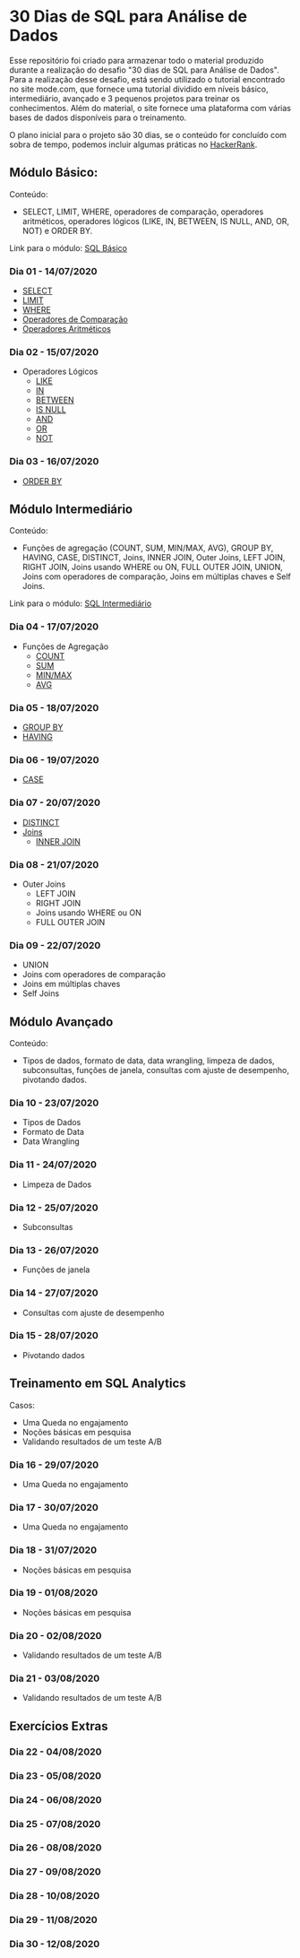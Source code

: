 # 30 Dias de SQL para Análise de Dados

Esse repositório foi criado para armazenar todo o material produzido durante a realização do desafio "30 dias de SQL para Análise de Dados". Para a realização desse desafio, está sendo utilizado o tutorial encontrado no site mode.com, que fornece uma tutorial dividido em níveis básico, intermediário, avançado e 3 pequenos projetos para treinar os conhecimentos. Além do material, o site fornece uma plataforma com várias bases de dados disponíveis para o treinamento. 

O plano inicial para o projeto são 30 dias, se o conteúdo for concluído com sobra de tempo, podemos incluir algumas práticas no [HackerRank](https://www.hackerrank.com/domains/sql).

## Módulo Básico:

Conteúdo:

* SELECT, LIMIT, WHERE, operadores de comparação, operadores aritméticos, operadores lógicos (LIKE, IN, BETWEEN, IS NULL, AND, OR, NOT) e ORDER BY.

Link para o módulo: [SQL Básico](https://mode.com/sql-tutorial/introduction-to-sql/)

### Dia 01 - 14/07/2020

* [SELECT](https://github.com/acucenarodrigues1998/30_Dias_de_SQL_Para_Analise_De_Dados/blob/master/Dia_01/SELECT.SQL)
* [LIMIT](https://github.com/acucenarodrigues1998/30_Dias_de_SQL_Para_Analise_De_Dados/blob/master/Dia_01/LIMIT.SQL)
* [WHERE](https://github.com/acucenarodrigues1998/30_Dias_de_SQL_Para_Analise_De_Dados/blob/master/Dia_01/WHERE.SQL)
* [Operadores de Comparação](https://github.com/acucenarodrigues1998/30_Dias_de_SQL_Para_Analise_De_Dados/blob/master/Dia_01/OPERADORES_COMPARACAO.SQL)
* [Operadores Aritméticos](https://github.com/acucenarodrigues1998/30_Dias_de_SQL_Para_Analise_De_Dados/blob/master/Dia_01/OPERADORES_ARITMETICOS.SQL)

### Dia 02 - 15/07/2020

* Operadores Lógicos 
  * [LIKE](https://github.com/acucenarodrigues1998/30_Dias_de_SQL_Para_Analise_De_Dados/blob/master/Dia_02/LIKE.SQL)
  * [IN](https://github.com/acucenarodrigues1998/30_Dias_de_SQL_Para_Analise_De_Dados/blob/master/Dia_02/IN.SQL)
  * [BETWEEN](https://github.com/acucenarodrigues1998/30_Dias_de_SQL_Para_Analise_De_Dados/blob/master/Dia_02/BETWEEN.SQL)
  * [IS NULL](https://github.com/acucenarodrigues1998/30_Dias_de_SQL_Para_Analise_De_Dados/blob/master/Dia_02/IS_NULL.SQL)
  * [AND](https://github.com/acucenarodrigues1998/30_Dias_de_SQL_Para_Analise_De_Dados/blob/master/Dia_02/AND.SQL)
  * [OR](https://github.com/acucenarodrigues1998/30_Dias_de_SQL_Para_Analise_De_Dados/blob/master/Dia_02/OR.SQL)
  * [NOT](https://github.com/acucenarodrigues1998/30_Dias_de_SQL_Para_Analise_De_Dados/blob/master/Dia_02/NOT.SQL)

### Dia 03 - 16/07/2020

* [ORDER BY](https://github.com/acucenarodrigues1998/30_Dias_de_SQL_Para_Analise_De_Dados/blob/master/Dia_03/ORDER_BY.SQL)

## Módulo Intermediário

Conteúdo:

* Funções de agregação (COUNT, SUM, MIN/MAX, AVG), GROUP BY, HAVING, CASE, DISTINCT, Joins, INNER JOIN, Outer Joins, LEFT JOIN, RIGHT JOIN, Joins usando WHERE ou ON, FULL OUTER JOIN, UNION, Joins com operadores de comparação, Joins em múltiplas chaves e Self Joins.

Link para o módulo: [SQL Intermediário](https://mode.com/sql-tutorial/intro-to-intermediate-sql/)

### Dia 04 - 17/07/2020

* Funções de Agregação
  * [COUNT](https://github.com/acucenarodrigues1998/30_Dias_de_SQL_Para_Analise_De_Dados/blob/master/Dia_04/COUNT.SQL)
  * [SUM](https://github.com/acucenarodrigues1998/30_Dias_de_SQL_Para_Analise_De_Dados/blob/master/Dia_04/SUM.SQL)
  * [MIN/MAX](https://github.com/acucenarodrigues1998/30_Dias_de_SQL_Para_Analise_De_Dados/blob/master/Dia_04/MIN_MAX.SQL)
  * [AVG](https://github.com/acucenarodrigues1998/30_Dias_de_SQL_Para_Analise_De_Dados/blob/master/Dia_04/AVG.SQL)

### Dia 05 - 18/07/2020

* [GROUP BY](https://github.com/acucenarodrigues1998/30_Dias_de_SQL_Para_Analise_De_Dados/blob/master/Dia_05/GROUP_BY.SQL)
* [HAVING](https://github.com/acucenarodrigues1998/30_Dias_de_SQL_Para_Analise_De_Dados/blob/master/Dia_05/HAVING.SQL)

### Dia 06 - 19/07/2020

* [CASE](https://github.com/acucenarodrigues1998/30_Dias_de_SQL_Para_Analise_De_Dados/blob/master/Dia_06/CASE.SQL)

### Dia 07 - 20/07/2020

* [DISTINCT](https://github.com/acucenarodrigues1998/30_Dias_de_SQL_Para_Analise_De_Dados/blob/master/Dia_07/DISTINCT.SQL)
* [Joins](https://github.com/acucenarodrigues1998/30_Dias_de_SQL_Para_Analise_De_Dados/blob/master/Dia_07/joins.SQL)
  * [INNER JOIN](https://github.com/acucenarodrigues1998/30_Dias_de_SQL_Para_Analise_De_Dados/blob/master/Dia_07/INNER_JOIN.SQL)

### Dia 08 - 21/07/2020

* Outer Joins
  * LEFT JOIN
  * RIGHT JOIN
  * Joins usando WHERE ou ON
  * FULL OUTER JOIN

### Dia 09 - 22/07/2020

* UNION
* Joins com operadores de comparação
* Joins em múltiplas chaves
* Self Joins

## Módulo Avançado

Conteúdo: 

* Tipos de dados, formato de data, data wrangling, limpeza de dados, subconsultas, funções de janela, consultas com ajuste de desempenho, pivotando dados.

### Dia 10 - 23/07/2020

* Tipos de Dados
* Formato de Data
* Data Wrangling

### Dia 11 - 24/07/2020

* Limpeza de Dados

### Dia 12 - 25/07/2020

* Subconsultas

### Dia 13 - 26/07/2020

* Funções de janela

### Dia 14 - 27/07/2020

* Consultas com ajuste de desempenho

### Dia 15 - 28/07/2020

* Pivotando dados

## Treinamento em SQL Analytics

Casos: 

* Uma Queda no engajamento
* Noções básicas em pesquisa
* Validando resultados de um teste A/B

### Dia 16 - 29/07/2020

* Uma Queda no engajamento

### Dia 17 - 30/07/2020

* Uma Queda no engajamento

### Dia 18 - 31/07/2020

* Noções básicas em pesquisa

### Dia 19 - 01/08/2020

* Noções básicas em pesquisa

### Dia 20 - 02/08/2020

* Validando resultados de um teste A/B

### Dia 21 - 03/08/2020

* Validando resultados de um teste A/B

## Exercícios Extras

### Dia 22 - 04/08/2020

### Dia 23 - 05/08/2020

### Dia 24 - 06/08/2020

### Dia 25 - 07/08/2020

### Dia 26 - 08/08/2020

### Dia 27 - 09/08/2020

### Dia 28 - 10/08/2020

### Dia 29 - 11/08/2020

### Dia 30 - 12/08/2020





























